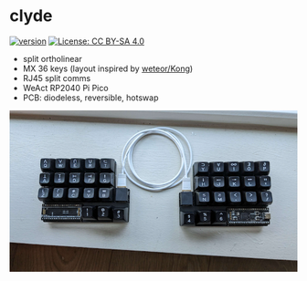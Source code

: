 # clyde

[![version](https://img.shields.io/badge/version-0.0.1-blue)](#)
[![License: CC BY-SA 4.0](https://img.shields.io/badge/License-CC%20BY--SA%204.0-lightgrey.svg)](https://creativecommons.org/licenses/by-sa/4.0/)

- split ortholinear
- MX 36 keys (layout inspired by [weteor/Kong](https://github.com/weteor/Kong))
- RJ45 split comms
- WeAct RP2040 Pi Pico
- PCB: diodeless, reversible, hotswap

![clyde](img/thumb.png)


